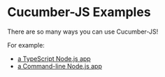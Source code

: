# Cucumber-JS Examples

There are so many ways you can use Cucumber-JS!

For example:

  * [a TypeScript Node.js app](./examples/typescript-node)
  * [a Command-line Node.js app](./examples/command-line)
